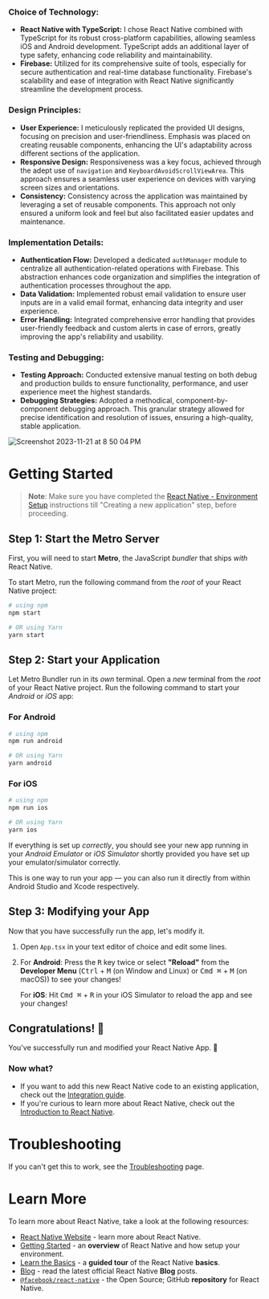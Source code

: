 ### Choice of Technology:
- **React Native with TypeScript:** I chose React Native combined with TypeScript for its robust cross-platform capabilities, allowing seamless iOS and Android development. TypeScript adds an additional layer of type safety, enhancing code reliability and maintainability.
- **Firebase:** Utilized for its comprehensive suite of tools, especially for secure authentication and real-time database functionality. Firebase's scalability and ease of integration with React Native significantly streamline the development process.

### Design Principles:
- **User Experience:** I meticulously replicated the provided UI designs, focusing on precision and user-friendliness. Emphasis was placed on creating reusable components, enhancing the UI's adaptability across different sections of the application.
- **Responsive Design:** Responsiveness was a key focus, achieved through the adept use of `navigation` and `KeyboardAvoidScrollViewArea`. This approach ensures a seamless user experience on devices with varying screen sizes and orientations.
- **Consistency:** Consistency across the application was maintained by leveraging a set of reusable components. This approach not only ensured a uniform look and feel but also facilitated easier updates and maintenance.

### Implementation Details:
- **Authentication Flow:** Developed a dedicated `authManager` module to centralize all authentication-related operations with Firebase. This abstraction enhances code organization and simplifies the integration of authentication processes throughout the app.
- **Data Validation:** Implemented robust email validation to ensure user inputs are in a valid email format, enhancing data integrity and user experience.
- **Error Handling:** Integrated comprehensive error handling that provides user-friendly feedback and custom alerts in case of errors, greatly improving the app's reliability and usability.

### Testing and Debugging:
- **Testing Approach:** Conducted extensive manual testing on both debug and production builds to ensure functionality, performance, and user experience meet the highest standards.
- **Debugging Strategies:** Adopted a methodical, component-by-component debugging approach. This granular strategy allowed for precise identification and resolution of issues, ensuring a high-quality, stable application.

![Screenshot 2023-11-21 at 8 50 04 PM](https://github.com/iexcalibur/curly-login/assets/48850851/de8d6103-62aa-4cf5-95b7-5c9a136de714)

# Getting Started

>**Note**: Make sure you have completed the [React Native - Environment Setup](https://reactnative.dev/docs/environment-setup) instructions till "Creating a new application" step, before proceeding.

## Step 1: Start the Metro Server

First, you will need to start **Metro**, the JavaScript _bundler_ that ships _with_ React Native.

To start Metro, run the following command from the _root_ of your React Native project:

```bash
# using npm
npm start

# OR using Yarn
yarn start
```

## Step 2: Start your Application

Let Metro Bundler run in its _own_ terminal. Open a _new_ terminal from the _root_ of your React Native project. Run the following command to start your _Android_ or _iOS_ app:

### For Android

```bash
# using npm
npm run android

# OR using Yarn
yarn android
```

### For iOS

```bash
# using npm
npm run ios

# OR using Yarn
yarn ios
```

If everything is set up _correctly_, you should see your new app running in your _Android Emulator_ or _iOS Simulator_ shortly provided you have set up your emulator/simulator correctly.

This is one way to run your app — you can also run it directly from within Android Studio and Xcode respectively.

## Step 3: Modifying your App

Now that you have successfully run the app, let's modify it.

1. Open `App.tsx` in your text editor of choice and edit some lines.
2. For **Android**: Press the <kbd>R</kbd> key twice or select **"Reload"** from the **Developer Menu** (<kbd>Ctrl</kbd> + <kbd>M</kbd> (on Window and Linux) or <kbd>Cmd ⌘</kbd> + <kbd>M</kbd> (on macOS)) to see your changes!

   For **iOS**: Hit <kbd>Cmd ⌘</kbd> + <kbd>R</kbd> in your iOS Simulator to reload the app and see your changes!

## Congratulations! :tada:

You've successfully run and modified your React Native App. :partying_face:

### Now what?

- If you want to add this new React Native code to an existing application, check out the [Integration guide](https://reactnative.dev/docs/integration-with-existing-apps).
- If you're curious to learn more about React Native, check out the [Introduction to React Native](https://reactnative.dev/docs/getting-started).

# Troubleshooting

If you can't get this to work, see the [Troubleshooting](https://reactnative.dev/docs/troubleshooting) page.

# Learn More

To learn more about React Native, take a look at the following resources:

- [React Native Website](https://reactnative.dev) - learn more about React Native.
- [Getting Started](https://reactnative.dev/docs/environment-setup) - an **overview** of React Native and how setup your environment.
- [Learn the Basics](https://reactnative.dev/docs/getting-started) - a **guided tour** of the React Native **basics**.
- [Blog](https://reactnative.dev/blog) - read the latest official React Native **Blog** posts.
- [`@facebook/react-native`](https://github.com/facebook/react-native) - the Open Source; GitHub **repository** for React Native.
